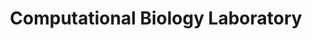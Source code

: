 ---
title:  Computational Biology Laboratory
num: BT4110
authors: ["Karthik Raman"]
categories: "iitm-electives"
tags: ["data pre processing", "experimental design", "hypothesis testing", "metabolic networks", "statistics"]
image: "computational-biology-laboratory.png"
draft: false
---